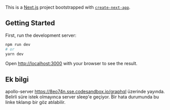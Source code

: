 This is a [Next.js](https://nextjs.org/) project bootstrapped with [`create-next-app`](https://github.com/vercel/next.js/tree/canary/packages/create-next-app).

## Getting Started

First, run the development server:

```bash
npm run dev
# or
yarn dev
```

Open [http://localhost:3000](http://localhost:3000) with your browser to see the result.

## Ek bilgi 
apollo-server https://8eo74n.sse.codesandbox.io/graphql üzerinde yayında. Belirli süre istek olmayınca
server sleep'e geçiyor. Bir hata durumunda bu linke tıklanıp bir göz atılabilir.
